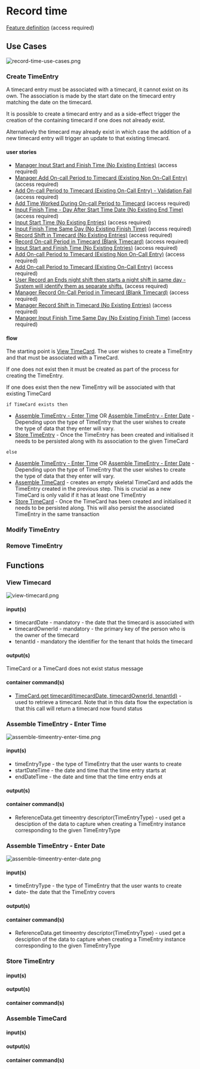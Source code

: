 
# Record time

[Feature definition](https://collaboration.homeoffice.gov.uk/jira/browse/EAHW-925) (access required)

## Use Cases

![record-time-use-cases.png](../../images/record-time-use-cases.png)

### Create TimeEntry
A timecard entry must be associated with a timecard, it cannot exist on its own. The association is made by the start date on the timecard entry matching the date on the timecard.

It is possible to create a timecard entry and as a side-effect trigger the creation of the containing timecard if one does not already exist. 

Alternatively the timecard may already exist in which case the addition of a new timecard entry will trigger an update to that existing timecard.

#### user stories

- [Manager Input Start and Finish Time (No Existing Entries)](https://collaboration.homeoffice.gov.uk/jira/browse/EAHW-1751) (access required)
- [Manager Add On-call Period to Timecard (Existing Non On-Call Entry)](https://collaboration.homeoffice.gov.uk/jira/browse/EAHW-1788) (access required)
- [Add On-call Period to Timecard (Existing On-Call Entry) - Validation Fail](https://collaboration.homeoffice.gov.uk/jira/browse/EAHW-1762) (access required)
- [Add Time Worked During On-call Period to Timecard](https://collaboration.homeoffice.gov.uk/jira/browse/EAHW-1796) (access required)
- [Input Finish Time - Day After Start Time Date (No Existing End Time)](https://collaboration.homeoffice.gov.uk/jira/browse/EAHW-589) (access required)
- [Input Start Time (No Existing Entries)](https://collaboration.homeoffice.gov.uk/jira/browse/EAHW-513) (access required)
- [Input Finish Time Same Day (No Existing Finish Time)](https://collaboration.homeoffice.gov.uk/jira/browse/EAHW-521) (access required)
- [Record Shift in Timecard (No Existing Entries)](https://collaboration.homeoffice.gov.uk/jira/browse/EAHW-1347) (access required)
- [Record On-call Period in Timecard (Blank Timecard)](https://collaboration.homeoffice.gov.uk/jira/browse/EAHW-1350) (access required)
- [Input Start and Finish Time (No Existing Entries)](https://collaboration.homeoffice.gov.uk/jira/browse/EAHW-1402) (access required)
- [Add On-call Period to Timecard (Existing Non On-Call Entry)](https://collaboration.homeoffice.gov.uk/jira/browse/EAHW-1471) (access required)
- [Add On-call Period to Timecard (Existing On-Call Entry)](https://collaboration.homeoffice.gov.uk/jira/browse/EAHW-1761) (access required)
- [User Record an Ends night shift then starts a night shift in same day - System will identify them as separate shifts.](https://collaboration.homeoffice.gov.uk/jira/browse/EAHW-580) (access required)
- [Manager Record On-Call Period in Timecard (Blank Timecard)](https://collaboration.homeoffice.gov.uk/jira/browse/EAHW-1685) (access required)
- [Manager Record Shift in Timecard (No Existing Entries)](https://collaboration.homeoffice.gov.uk/jira/browse/EAHW-1686) (access required)
- [Manager Input Finish Time Same Day (No Existing Finish Time)](https://collaboration.homeoffice.gov.uk/jira/browse/EAHW-1749) (access required)

#### flow
The starting point is [View TimeCard](#view-timecard). The user wishes to create a TimeEntry and that must be associated with a TimeCard. 

If one does not exist then it must be created as part of the process for creating the TimeEntry. 

If one does exist then the new TimeEntry will be associated with that existing TimeCard

`if TimeCard exists then`
- [Assemble TimeEntry - Enter Time](#assemble-timeentry---enter-time) OR [Assemble TimeEntry - Enter Date](#assemble-timeentry---enter-date) - Depending upon the type of TimeEntry that the user wishes to create the type of data that they enter will vary.
- [Store TimeEntry](#store-timeentry) - Once the TimeEntry has been created and initialised it needs to be persisted along with its association to the given TimeCard

`else`
- [Assemble TimeEntry - Enter Time](#assemble-timeentry-enter-time) OR [Assemble TimeEntry - Enter Date](#assemble-timeentry-enter-date) - Depending upon the type of TimeEntry that the user wishes to create the type of data that they enter will vary.
- [Assemble TimeCard](#assemble-timecard) - creates an empty skeletal TimeCard and adds the TimeEntry created in the previous step. This is crucial as a new TimeCard is only valid if it has at least one TimeEntry
- [Store TimeCard](#store-timecard) - Once the TimeCard has been created and initialised it needs to be persisted along. This will also persist the associated TimeEntry in the same transaction

### Modify TimeEntry

### Remove TimeEntry

## Functions

### View Timecard

![view-timecard.png](../../images/view-timecard.png)

#### input(s)
- timecardDate - mandatory - the date that the timecard is associated with
- timecardOwnerId - mandatory - the primary key of the person who is the owner of the timecard
- tenantId - mandatory the identifier for the tenant that holds the timecard 

#### output(s)
TimeCard or a TimeCard does not exist status message 

#### container command(s)
- [TimeCard.get timecard(timecardDate, timecardOwnerId, tenantId)](../../container-definition.md#get-timecard) - used to retrieve a timecard. Note that in this data flow the expectation is that this call will return a timecard now found status

### Assemble TimeEntry - Enter Time

![assemble-timeentry-enter-time.png](../../images/assemble-timeentry-enter-time.png)

#### input(s)
- timeEntryType - the type of TimeEntry that the user wants to create
- startDateTime - the date and time that the time entry starts at
- endDateTime - the date and time that the time entry ends at

#### output(s)
#### container command(s)
- ReferenceData.get timeentry descriptor(TimeEntryType) - used get a desciption of the data to capture when creating a TimeEntry instance corresponding to the given TimeEntryType

### Assemble TimeEntry - Enter Date

![assemble-timeentry-enter-date.png](../../images/assemble-timeentry-enter-date.png)

#### input(s)
- timeEntryType - the type of TimeEntry that the user wants to create
- date- the date that the TimeEntry covers

#### output(s)
#### container command(s)
- ReferenceData.get timeentry descriptor(TimeEntryType) - used get a desciption of the data to capture when creating a TimeEntry instance corresponding to the given TimeEntryType

### Store TimeEntry
#### input(s)
#### output(s)
#### container command(s)

### Assemble TimeCard
#### input(s)
#### output(s)
#### container command(s)

